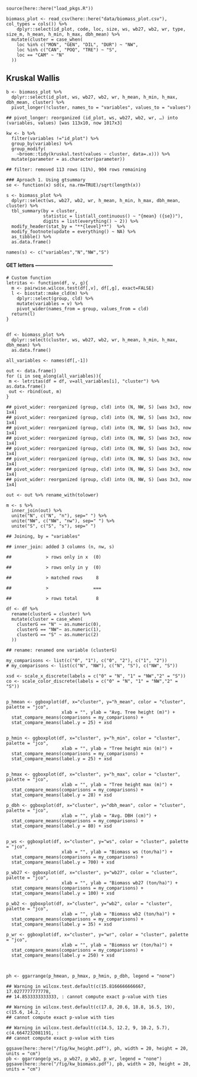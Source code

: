     source(here::here("load_pkgs.R"))

    biomass_plot <- read_csv(here::here("data/biomass_plot.csv"), col_types = cols()) %>% 
        dplyr::select(id_plot, code, loc, size, ws, wb27, wb2, wr, type, size_m, h_mean, h_min, h_max, dbh_mean) %>% 
      mutate(cluster = case_when(
        loc %in% c("MON", "GEN", "DIL", "DUR") ~ "NW",
        loc %in% c("CAN", "POQ", "TRE") ~ "S",
        loc == "CAM" ~ "N"
      ))

Kruskal Wallis
--------------

    b <- biomass_plot %>% 
      dplyr::select(id_plot, ws, wb27, wb2, wr, h_mean, h_min, h_max, dbh_mean, cluster) %>% 
      pivot_longer(!cluster, names_to = "variables", values_to = "values") 

    ## pivot_longer: reorganized (id_plot, ws, wb27, wb2, wr, …) into (variables, values) [was 113x10, now 1017x3]

    kw <- b %>% 
      filter(variables !="id_plot") %>% 
      group_by(variables) %>% 
      group_modify(
        ~broom::tidy(kruskal.test(values ~ cluster, data=.x))) %>% 
      mutate(parameter = as.character(parameter))

    ## filter: removed 113 rows (11%), 904 rows remaining

    ### Aproach 1. Using gtsummary 
    se <- function(x) sd(x, na.rm=TRUE)/sqrt(length(x))

    s <- biomass_plot %>% 
      dplyr::select(ws, wb27, wb2, wr, h_mean, h_min, h_max, dbh_mean, cluster) %>% 
      tbl_summary(by = cluster,
                  statistic = list(all_continuous() ~ "{mean} ({se})"), 
                  digits = list(everything() ~ 2)) %>% 
      modify_header(stat_by = "**{level}**")  %>% 
      modify_footnote(update = everything() ~ NA) %>% 
      as_tibble() %>% 
      as.data.frame()

    names(s) <- c("variables","N","NW","S")

#### GET letters ———————————————

    # Custom function
    letritas <- function(df, v, g){
      m <- pairwise.wilcox.test(df[,v], df[,g], exact=FALSE)
      l <- biostat::make_cld(m) %>% 
        dplyr::select(group, cld) %>% 
        mutate(variables = v) %>% 
        pivot_wider(names_from = group, values_from = cld)
      return(l)
    }


    df <- biomass_plot %>% 
      dplyr::select(cluster, ws, wb27, wb2, wr, h_mean, h_min, h_max, dbh_mean) %>% 
      as.data.frame()

    all_variables <- names(df[,-1])

    out <- data.frame()
    for (i in seq_along(all_variables)){
     m <- letritas(df = df, v=all_variables[i], "cluster") %>% as.data.frame()
     out <- rbind(out, m)
    }

    ## pivot_wider: reorganized (group, cld) into (N, NW, S) [was 3x3, now 1x4]
    ## pivot_wider: reorganized (group, cld) into (N, NW, S) [was 3x3, now 1x4]
    ## pivot_wider: reorganized (group, cld) into (N, NW, S) [was 3x3, now 1x4]
    ## pivot_wider: reorganized (group, cld) into (N, NW, S) [was 3x3, now 1x4]
    ## pivot_wider: reorganized (group, cld) into (N, NW, S) [was 3x3, now 1x4]
    ## pivot_wider: reorganized (group, cld) into (N, NW, S) [was 3x3, now 1x4]
    ## pivot_wider: reorganized (group, cld) into (N, NW, S) [was 3x3, now 1x4]
    ## pivot_wider: reorganized (group, cld) into (N, NW, S) [was 3x3, now 1x4]

    out <- out %>% rename_with(tolower)

    m <- s %>% 
      inner_join(out) %>% 
      unite("N", c("N", "n"), sep=" ") %>% 
      unite("NW", c("NW", "nw"), sep=" ") %>% 
      unite("S", c("S", "s"), sep=" ")

    ## Joining, by = "variables"

    ## inner_join: added 3 columns (n, nw, s)

    ##             > rows only in x  (0)

    ##             > rows only in y  (0)

    ##             > matched rows     8

    ##             >                 ===

    ##             > rows total       8

    df <- df %>% 
      rename(clusterG = cluster) %>% 
      mutate(cluster = case_when(
        clusterG == "N" ~ as.numeric(0),
        clusterG == "NW"~ as.numeric(1),
        clusterG == "S" ~ as.numeric(2)
      ))

    ## rename: renamed one variable (clusterG)

    my_comparisons <- list(c("0", "1"), c("0", "2"), c("1", "2"))
    # my_comparisons <- list(c("N", "NW"), c("N", "S"), c("NW", "S"))

    xsd <- scale_x_discrete(labels = c("0" = "N", "1" = "NW","2" = "S")) 
    co <- scale_color_discrete(labels = c("0" = "N", "1" = "NW","2" = "S"))


    p_hmean <- ggboxplot(df, x="cluster", y="h_mean", color = "cluster", palette = "jco",
                         xlab = "", ylab = "Avg. Tree height (m)") + 
      stat_compare_means(comparisons = my_comparisons) +
      stat_compare_means(label.y = 25) + xsd 

      
    p_hmin <- ggboxplot(df, x="cluster", y="h_min", color = "cluster", palette = "jco",
                         xlab = "", ylab = "Tree height min (m)") + 
      stat_compare_means(comparisons = my_comparisons) +
      stat_compare_means(label.y = 25) + xsd 


    p_hmax <- ggboxplot(df, x="cluster", y="h_max", color = "cluster", palette = "jco",
                         xlab = "", ylab = "Tree height max (m)") + 
      stat_compare_means(comparisons = my_comparisons) +
      stat_compare_means(label.y = 28) + xsd 

    p_dbh <- ggboxplot(df, x="cluster", y="dbh_mean", color = "cluster", palette = "jco",
                         xlab = "", ylab = "Avg. DBH (cm)") + 
      stat_compare_means(comparisons = my_comparisons) +
      stat_compare_means(label.y = 80) + xsd 


    p_ws <- ggboxplot(df, x="cluster", y="ws", color = "cluster", palette = "jco",
                         xlab = "", ylab = "Biomass ws (ton/ha)") + 
      stat_compare_means(comparisons = my_comparisons) + 
      stat_compare_means(label.y = 700) + xsd 

    p_wb27 <- ggboxplot(df, x="cluster", y="wb27", color = "cluster", palette = "jco",
                         xlab = "", ylab = "Biomass wb27 (ton/ha)") + 
      stat_compare_means(comparisons = my_comparisons) + 
      stat_compare_means(label.y = 100) + xsd 

    p_wb2 <- ggboxplot(df, x="cluster", y="wb2", color = "cluster", palette = "jco",
                         xlab = "", ylab = "Biomass wb2 (ton/ha)") + 
      stat_compare_means(comparisons = my_comparisons) + 
      stat_compare_means(label.y = 35) + xsd

    p_wr <- ggboxplot(df, x="cluster", y="wr", color = "cluster", palette = "jco",
                         xlab = "", ylab = "Biomass wr (ton/ha)") + 
      stat_compare_means(comparisons = my_comparisons) + 
      stat_compare_means(label.y = 250) + xsd



    ph <- ggarrange(p_hmean, p_hmax, p_hmin, p_dbh, legend = "none")

    ## Warning in wilcox.test.default(c(15.8166666666667, 17.0277777777778,
    ## 14.8533333333333, : cannot compute exact p-value with ties

    ## Warning in wilcox.test.default(c(17.8, 20.6, 18.8, 16.5, 19), c(15.6, 14.2, :
    ## cannot compute exact p-value with ties

    ## Warning in wilcox.test.default(c(14.5, 12.2, 9, 10.2, 5.7), c(4.6647232081191, :
    ## cannot compute exact p-value with ties

    ggsave(here::here("/fig/kw_height.pdf"), ph, width = 20, height = 20, units = "cm")
    pb <- ggarrange(p_ws, p_wb27, p_wb2, p_wr, legend = "none") 
    ggsave(here::here("/fig/kw_biomass.pdf"), pb, width = 20, height = 20, units = "cm")
